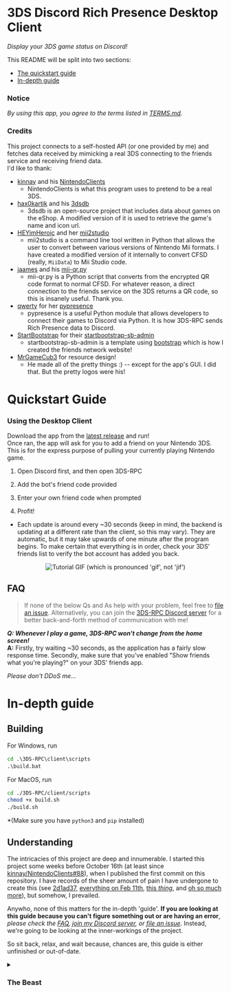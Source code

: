 # 3DS Discord Rich Presence Desktop Client

*Display your 3DS game status on Discord!*

This README will be split into two sections:
  - [The quickstart guide](#quick)
  - [In-depth guide](#depth)

### Notice

*By using this app, you agree to the terms listed in [TERMS.md](/TERMS.md).*

### Credits

This project connects to a self-hosted API (or one provided by me) and fetches data received by mimicking a real 3DS connecting to the friends service and receiving friend data.  
I'd like to thank:
- [kinnay](https://github.com/kinnay) and his [NintendoClients](https://github.com/kinnay/NintendoClients)
  - NintendoClients is what this program uses to pretend to be a real 3DS.
- [hax0kartik](https://github.com/hax0kartik) and his [3dsdb](https://github.com/hax0kartik/3dsdb)
  - 3dsdb is an open-source project that includes data about games on the eShop. A modified version of it is used to retrieve the game's name and icon url.
- [HEYimHeroic](https://github.com/HEYimHeroic) and her [mii2studio](https://github.com/HEYimHeroic/mii2studio)
  - mii2studio is a command line tool written in Python that allows the user to convert between various versions of Nintendo Mii formats. I have created a modified version of it internally to convert CFSD (really, `MiiData`) to Mii Studio code.
- [jaames](https://github.com/jaames) and his [mii-qr.py](https://gist.github.com/jaames/96ce8daa11b61b758b6b0227b55f9f78)
  - mii-qr.py is a Python script that converts from the encrypted QR code format to normal CFSD. For whatever reason, a direct connection to the friends service on the 3DS returns a QR code, so this is insanely useful. Thank you.
- [qwerty](https://github.com/qwertyquerty) for her [pypresence](https://github.com/qwertyquerty/pypresence)
  - pypresence is a useful Python module that allows developers to connect their games to Discord via Python. It is how 3DS-RPC sends Rich Presence data to Discord.
- [StartBootstrap](https://github.com/StartBootstrap) for their [startbootstrap-sb-admin](https://github.com/StartBootstrap/startbootstrap-sb-admin)
  - startbootstrap-sb-admin is a template using [bootstrap](https://github.com/twbs/bootstrap) which is how I created the friends network website!
- [MrGameCub3](https://github.com/mrgamecub3) for resource design!
  - He made all of the pretty things :) -- except for the app's GUI. I did that. But the pretty logos were his!

<h1 id = 'quick'>Quickstart Guide</h1>

### Using the Desktop Client

Download the app from the [latest release](https://github.com/MCMi460/3DS-RPC/releases) and run!  
Once ran, the app will ask for you to add a friend on your Nintendo 3DS. This is for the express purpose of pulling your currently playing Nintendo game.

1. Open Discord first, and then open 3DS-RPC

2. Add the bot's friend code provided

3. Enter your own friend code when prompted

4. Profit!
  - Each update is around every ~30 seconds (keep in mind, the backend is updating at a different rate than the client, so this may vary). They are automatic, but it may take upwards of one minute after the program begins. To make certain that everything is in order, check your 3DS' friends list to verify the bot account has added you back.

<p align = 'center'>
  <img src = '/resources/tutorial.gif' alt = "Tutorial GIF (which is pronounced 'gif', not 'jif')" />
</p>

<h2 id = 'faq'>FAQ</h2>

> If none of the below Qs and As help with your problem, feel free to [file an issue](https://github.com/MCMi460/3DS-RPC/issues/new). Alternatively, you can join the [3DS-RPC Discord server](https://discord.gg/pwFASr2NKx) for a better back-and-forth method of communication with me!

<!--

***Q: This is a question?***  
**A:** And this is an answer.

-->

***Q: Whenever I play a game, 3DS-RPC won't change from the home screen!***  
**A:** Firstly, try waiting ~30 seconds, as the application has a fairly slow response time. Secondly, make sure that you've enabled "Show friends what you're playing?" on your 3DS' friends app.

*Please don't DDoS me...*

<h1 id = 'depth'>In-depth guide</h1>

<h2 id = 'building'>Building</h2>

For Windows, run
```bat
cd .\3DS-RPC\client\scripts
.\build.bat
```
For MacOS, run
```sh
cd ./3DS-RPC/client/scripts
chmod +x build.sh
./build.sh
```

\*(Make sure you have `python3` and `pip` installed)

<h2 id = 'understanding'>Understanding</h2>

The intricacies of this project are deep and innumerable. I started this project some weeks before October 16th (at least since [kinnay/NintendoClients#88](https://github.com/kinnay/NintendoClients/pull/88)), when I published the first commit on this repository. I have records of the sheer amount of pain I have undergone to create this (see [2d1ad37](https://github.com/MCMi460/3DS-RPC/commit/2d1ad3737869dfbe5dc020b496a97cf745c5f6d9), [everything on Feb 11th](https://github.com/MCMi460/3DS-RPC/commits?author=MCMi460&since=2023-02-11&until=2023-02-11), [this *thing*](https://github.com/MCMi460/3DS-RPC/commit/e6ae017e69aa82bfed2e5a02f17635de492e0d65), and [oh so much more](https://github.com/MCMi460/3DS-RPC/commits/main)), but somehow, I prevailed.

Anywho, none of this matters for the in-depth 'guide'. **If you are looking at this guide because you can't figure something out or are having an error**, *please check the [FAQ](#faq), [join my Discord server](https://discord.gg/pwFASr2NKx), or [file an issue](https://github.com/MCMi460/3DS-RPC/issues/new).* Instead, we're going to be looking at the inner-workings of the project.

So sit back, relax, and wait because, chances are, this guide is either unfinished or out-of-date.

<details>
  <summary><h3>The Beast</h3></summary>

  Let's get to the good part, shall we?

  Basic control structure:

  ![just a diagram](/resources/diagram.png)

</details>

[cli]: /client/client.py
[api]: /api/love.py
[app]: /client/app.py
[front]: /server/server.py
[back]: /server/backend.py
